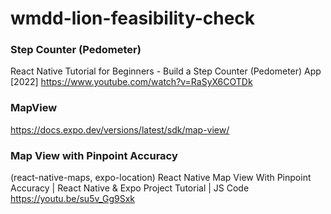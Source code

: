 # wmdd-lion-feasibility-check

### Step Counter (Pedometer)

React Native Tutorial for Beginners - Build a Step Counter (Pedometer) App [2022]
https://www.youtube.com/watch?v=RaSyX6COTDk

### MapView

https://docs.expo.dev/versions/latest/sdk/map-view/

### Map View with Pinpoint Accuracy
(react-native-maps, expo-location)
React Native Map View With Pinpoint Accuracy | React Native & Expo Project Tutorial | JS Code
https://youtu.be/su5v_Gg9Sxk
